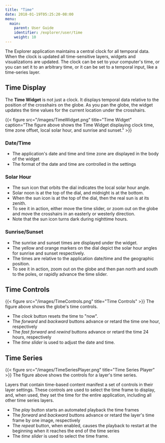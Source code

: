 ```yaml
---
title: "Time"
date: 2018-01-19T05:25:20-08:00
menu:
  main:
    parent: User Guide
    identifier: /explorer/user/time
    weight: 10
---
```

The Explorer application maintains a central clock for all temporal data. When
the clock is updated all time-sensitive layers, widgets and visualizations are 
updated. The clock can be set to your computer's time, or you can set it to an 
arbitrary time, or it can be set to a temporal input, like a time-series layer.

## Time Display
The __Time Widget__ is not just a clock. It displays temporal data relative to 
the position of the crosshairs on the globe. As you pan the globe, the widget
updates the time values for the current location under the crosshairs.

{{< figure src="/images/TimeWidget.png" title="Time Widget" 
caption="The figure above shows the Time Widget displaying clock time, time zone offset, local solar hour, and sunrise and sunset." >}}

### Date/Time
- The application's date and time and time zone are displayed in the body of the widget
- The format of the date and time are controlled in the settings

### Solar Hour
- The sun icon that orbits the dial indicates the local solar hour angle. 
- Solar noon is at the top of the dial, and midnight is at the bottom. 
- When the sun icon is at the top of the dial, then the real sun is at its zenith. 
- To see it in action, either move the time slider, or zoom out on the globe and move the crosshairs in an easterly or westerly direction. 
- Note that the sun icon turns dark during nighttime hours.

### Sunrise/Sunset
- The sunrise and sunset times are displayed under the widget.
- The yellow and orange markers on the dial depict the solar hour angles for sunrise and sunset respectively. 
- The times are relative to the application date/time and the geographic position. 
- To see it in action, zoom out on the globe and then pan north and south to the poles, or rapidly advance the time slider.

## Time Controls

{{< figure src="/images/TimeControls.png" title="Time Controls" >}}
The figure above shows the globe's time controls.

- The _clock_ button resets the time to "now".
- The _forward_ and _backward_ buttons advance or retard the time one hour, respectively
- The _fast forward_ and _rewind_ buttons advance or retard the time 24 hours, respectively
- The _time slider_ is used to adjust the date and time. 


## Time Series
{{< figure src="/images/TimeSeriesPlayer.png" title="Time Series Player" >}}
The figure above shows the controls for a layer's time series.

Layers that contain time-based content manifest a set of controls in their layer settings.
These controls are used to select the time frame to display, and, when used, they
set the time for the entire application, including all other time series layers.

- The _play_ button starts an automated playback the time frames 
- The _forward_ and _backward_ buttons advance or retard the layer's time frame by one image, respectively
- The _repeat_ button, when enabled, causes the playback to restart at the beginning when it reaches the end of the time series
- The _time slider_ is used to select the time frame. 


